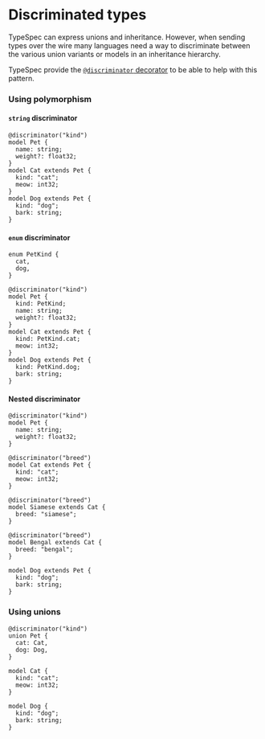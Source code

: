 # Discriminated types

TypeSpec can express unions and inheritance. However, when sending types over the wire many languages need a way to discriminate between the various union variants or models in an inheritance hierarchy.

TypeSpec provide the [`@discriminator` decorator](./built-in-decorators#@discriminator) to be able to help with this pattern.

### Using polymorphism

#### `string` discriminator

```typespec
@discriminator("kind")
model Pet {
  name: string;
  weight?: float32;
}
model Cat extends Pet {
  kind: "cat";
  meow: int32;
}
model Dog extends Pet {
  kind: "dog";
  bark: string;
}
```

#### `enum` discriminator

```typespec
enum PetKind {
  cat,
  dog,
}

@discriminator("kind")
model Pet {
  kind: PetKind;
  name: string;
  weight?: float32;
}
model Cat extends Pet {
  kind: PetKind.cat;
  meow: int32;
}
model Dog extends Pet {
  kind: PetKind.dog;
  bark: string;
}
```

#### Nested discriminator

```tsp
@discriminator("kind")
model Pet {
  name: string;
  weight?: float32;
}

@discriminator("breed")
model Cat extends Pet {
  kind: "cat";
  meow: int32;
}

@discriminator("breed")
model Siamese extends Cat {
  breed: "siamese";
}

@discriminator("breed")
model Bengal extends Cat {
  breed: "bengal";
}

model Dog extends Pet {
  kind: "dog";
  bark: string;
}
```

### Using unions

```typespec
@discriminator("kind")
union Pet {
  cat: Cat,
  dog: Dog,
}

model Cat {
  kind: "cat";
  meow: int32;
}

model Dog {
  kind: "dog";
  bark: string;
}
```
